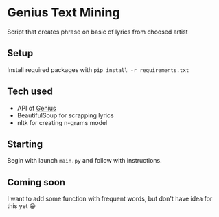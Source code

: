 # Genius Text Mining
Script that creates phrase on basic of lyrics from choosed artist

## Setup
Install required packages with `pip install -r requirements.txt`

## Tech used
* API of <a href="genius.com">Genius</a>
* BeautifulSoup for scrapping lyrics
* nltk for creating n-grams model

## Starting
Begin with  launch ```main.py``` and follow with instructions. 

## Coming soon
I want to add some function with frequent words, but don't have idea for this yet :grin: